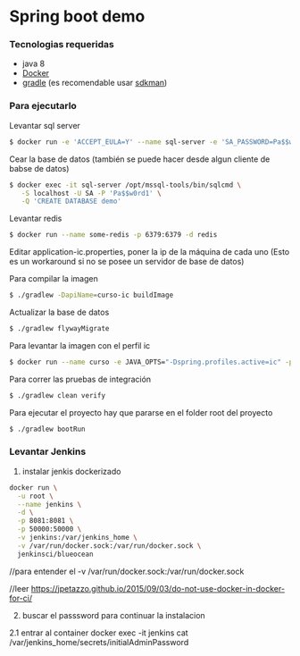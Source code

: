 # Spring boot demo

### Tecnologias requeridas

* java 8
* [Docker]
* [gradle] (es recomendable usar [sdkman])

### Para ejecutarlo

Levantar sql server

```sh
$ docker run -e 'ACCEPT_EULA=Y' --name sql-server -e 'SA_PASSWORD=Pa$$w0rd1' -p 1433:1433 -d microsoft/mssql-server-linux:2017-CU4
```

Cear la base de datos (también se puede hacer desde algun cliente de babse de datos)

```sh
$ docker exec -it sql-server /opt/mssql-tools/bin/sqlcmd \
   -S localhost -U SA -P 'Pa$$w0rd1' \
   -Q 'CREATE DATABASE demo'
```

Levantar redis

```sh
$ docker run --name some-redis -p 6379:6379 -d redis
```

Editar application-ic.properties, poner la ip de la máquina de cada uno (Esto es un workaround si no se posee un servidor de base de datos)

Para compilar la imagen

```sh
$ ./gradlew -DapiName=curso-ic buildImage
```

Actualizar la base de datos

```sh
$ ./gradlew flywayMigrate
```

Para levantar la imagen con el perfil ic

```sh
$ docker run --name curso -e JAVA_OPTS="-Dspring.profiles.active=ic" -p 8080:8080 -d curso-ic:0.0.1-SNAPSHOT
```

Para correr las pruebas de integración

```sh
$ ./gradlew clean verify
```

Para ejecutar el proyecto hay que pararse en el folder root del proyecto

```sh
$ ./gradlew bootRun
```

   [Docker]: <https://docs.docker.com/install/linux/docker-ce/ubuntu/#os-requirements>
   [gradle]: <https://gradle.org/>
   [sdkman]: <http://sdkman.io/>
   
   
   
   ### Levantar Jenkins
   
   1) instalar jenkis dockerizado

```sh
docker run \
  -u root \
  --name jenkins \
  -d \
  -p 8081:8081 \
  -p 50000:50000 \
  -v jenkins:/var/jenkins_home \
  -v /var/run/docker.sock:/var/run/docker.sock \
  jenkinsci/blueocean
```


//para entender el -v /var/run/docker.sock:/var/run/docker.sock


//leer https://jpetazzo.github.io/2015/09/03/do-not-use-docker-in-docker-for-ci/

2) buscar el passsword para continuar la instalacion

2.1 entrar al container
docker exec -it jenkins cat /var/jenkins_home/secrets/initialAdminPassword
